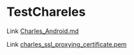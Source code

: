 # TestChareles

Link [Charles_Android.md](https://github.com/YingVickyCao/YingVickyCao.github.io/blob/master/tools/Charles/Charles_Android.md)

Link [charles_ssl_proxying_certificate.pem](./app/src/main/res/raw/charles_ssl_proxying_certificate.pem)
